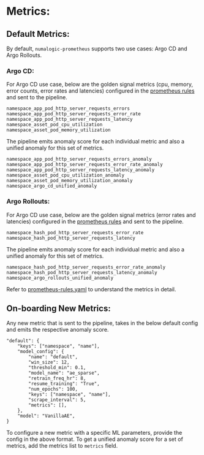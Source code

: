 
# Metrics:

## Default Metrics:

By default, `numalogic-prometheus` supports two use cases: Argo CD and Argo Rollouts.

### Argo CD:

For Argo CD use case, below are the golden signal metrics (cpu, memory, error counts, error rates and latencies) configured in the [prometheus rules](https://github.com/numaproj/numalogic-prometheus/blob/main/manifests/prometheus/prometheus-rules.yaml) and sent to the pipeline.

```shell
namespace_app_pod_http_server_requests_errors
namespace_app_pod_http_server_requests_error_rate
namespace_app_pod_http_server_requests_latency
namespace_asset_pod_cpu_utilization
namespace_asset_pod_memory_utilization
```

The pipeline emits anomaly score for each individual metric and also a unified anomaly for this set of metrics.

```shell
namespace_app_pod_http_server_requests_errors_anomaly
namespace_app_pod_http_server_requests_error_rate_anomaly
namespace_app_pod_http_server_requests_latency_anomaly
namespace_asset_pod_cpu_utilization_anomaly
namespace_asset_pod_memory_utilization_anomaly
namespace_argo_cd_unified_anomaly
```

### Argo Rollouts:
For Argo CD use case, below are the golden signal metrics (error rates and latencies) configured in the [prometheus rules](../manifests/prerequisites/prometheus/prometheus-rules.yaml) and sent to the pipeline.

```shell
namespace_hash_pod_http_server_requests_error_rate
namespace_hash_pod_http_server_requests_latency
```
The pipeline emits anomaly score for each individual metric and also a unified anomaly for this set of metrics.

```shell
namespace_hash_pod_http_server_requests_error_rate_anomaly
namespace_hash_pod_http_server_requests_latency_anomaly
namespace_argo_rollouts_unified_anomaly
```

Refer to [prometheus-rules.yaml](../manifests/prerequisites/prometheus/prometheus-rules.yaml) to understand the metrics in detail.

## On-boarding New Metrics:

Any new metric that is sent to the pipeline, takes in the below default config and emits the respective anomaly score.

```shell
"default": {
    "keys": ["namespace", "name"],
    "model_config": {
        "name": "default",
        "win_size": 12,
        "threshold_min": 0.1,
        "model_name": "ae_sparse",
        "retrain_freq_hr": 8,
        "resume_training": "True",
        "num_epochs": 100,
        "keys": ["namespace", "name"],
        "scrape_interval": 5,
        "metrics": [],
    },
    "model": "VanillaAE",
}
```

To configure a new metric with a specific ML parameters, provide the config in the above format. To get a unified anomaly score for a set of metrics, add the metrics list to `metrics` field.